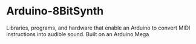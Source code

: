 # Arduino-8BitSynth
Libraries, programs, and hardware that enable an Arduino to convert MIDI instructions into audible sound. Built on an Arduino Mega
